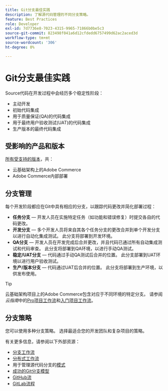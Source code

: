 ```yaml
---
title: Git分支最佳实践
description: 了解源代码管理的不同分支策略。
feature: Best Practices
role: Developer
exl-id: 7d7736e8-7023-4315-9965-71866b0be5c3
source-git-commit: 823498f041a6d12cfdedd6757499d62ac2aced3d
workflow-type: tm+mt
source-wordcount: '306'
ht-degree: 0%

---
```


# Git分支最佳实践

Source代码在开发过程中会经历多个稳定性阶段：

- 主动开发
- 初始代码集成
- 用于质量保证(QA)的代码集成
- 用于最终用户验收测试(UAT)的代码集成
- 生产版本的最终代码集成

## 受影响的产品和版本

[所有受支持的版本](../../../release/versions.md)，共：

- 云基础架构上的Adobe Commerce
- Adobe Commerce内部部署

## 分支管理

每个开发阶段都应在Git中具有相应的分支，以跟踪代码更改并简化部署过程：

- **任务分支** — 开发人员在实施特定任务（如功能和错误修复）时提交各自的代码更改。
- **开发分支** — 多个开发人员将来自其各个任务分支的更改合并到单个开发分支以进行自动化集成测试。 此分支将部署到开发环境。
- **QA分支** — 开发人员在开发完成后合并更改，并且代码已通过所有自动集成测试和代码审查。 此分支将部署到QA环境，以进行手动QA测试。
- **稳定/UAT分支** — 代码通过手动QA测试后合并的位置。 此分支部署到UAT环境以进行用户验收测试。
- **生产/版本分支** — 代码通过UAT后合并的位置。 此分支将部署到生产环境，以供发布使用。

>[!TIP]
>
>云基础架构项目上的Adobe Commerce包含对应于不同环境的特定分支。 请参阅&#x200B;_云指南_&#x200B;中的[Pro项目工作流](https://experienceleague.adobe.com/docs/commerce-cloud-service/user-guide/architecture/pro-develop-deploy-workflow.html)和[入门项目工作流](https://experienceleague.adobe.com/docs/commerce-cloud-service/user-guide/architecture/starter-develop-deploy-workflow.html)。

## 分支策略

您可以使用多种分支策略。 选择最适合您的开发团队和复杂项目的策略。

有关更多信息，请参阅以下外部资源：

- [分支工作流](https://git-scm.com/book/en/v2/Git-Branching-Branching-Workflows)
- [分布式工作流](https://git-scm.com/book/en/v2/Distributed-Git-Distributed-Workflows)
- 用于管理源代码分支的[模式](https://martinfowler.com/articles/branching-patterns.html)
- [成功的Git分支模型](https://nvie.com/posts/a-successful-git-branching-model/)
- [GitHub流](https://docs.github.com/en/get-started/quickstart/github-flow)
- [GitLab流程](https://about.gitlab.com/blog/2023/07/27/gitlab-flow-duo/)
